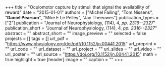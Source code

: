 +++
title = "Oculomotor capture by stimuli that signal the availability of reward"
date = "2015-01-01"
authors = ["Michel Failing", "Tom Nissens", "__Daniel Pearson__", "Mike E Le Pelley", "Jan Theeuwes"]
publication_types = ["2"]
publication = "Journal of Neurophysiology, (114), 4, _pp. 2316--2327_"
publication_short = "Journal of Neurophysiology, (114), 4, _pp. 2316--2327_"
abstract = ""
abstract_short = ""
image_preview = ""
selected = false
projects = []
tags = []
url_pdf = "https://www.physiology.org/doi/pdf/10.1152/jn.00441.2015"
url_preprint = ""
url_code = ""
url_dataset = ""
url_project = ""
url_slides = ""
url_video = ""
url_poster = ""
url_source = "https://doi.org/10.1152/jn.00441.2015"
math = true
highlight = true
[header]
image = ""
caption = ""
+++
